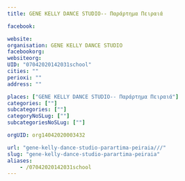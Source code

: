 ```yaml
---
title: GENE KELLY DANCE STUDIO-- Παράρτημα Πειραιά

facebook:

website:
organisation: GENE KELLY DANCE STUDIO
facebookorg:
websiteorg:
UID: "07042020142031school"
cities: ""
perioxi: ""
address: ""

places: ["GENE KELLY DANCE STUDIO-- Παράρτημα Πειραιά"]
categories: [""]
subcategories: [""]
categoryNoSLug: [""]
subcategoriesNoSLug: [""]

orgUID: org14042020003432

url: "gene-kelly-dance-studio-parartima-peiraia///"
slug: "gene-kelly-dance-studio-parartima-peiraia"
aliases:
    - /07042020142031school
---
```





